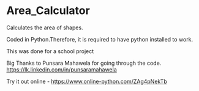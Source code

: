 # Area_Calculator
Calculates the area of shapes.

Coded in Python.Therefore, it is required to have python installed to work.

This was done for a school project

Big Thanks to Punsara Mahawela for going through the code.
https://lk.linkedin.com/in/punsaramahawela

Try it out online - https://www.online-python.com/ZAg4pNekTb
